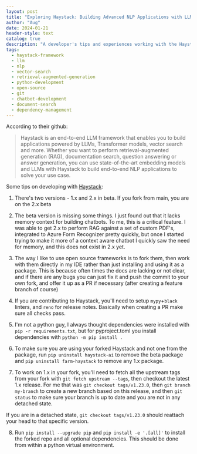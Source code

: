 ```yaml
---
layout: post
title: "Exploring Haystack: Building Advanced NLP Applications with LLMs and Vector Search"
author: "Aug"
date: 2024-01-21
header-style: text
catalog: true
description: "A developer's tips and experiences working with the Haystack LLM framework, covering version differences (1.x vs. 2.x beta), developing with a forked repository, managing dependencies, and contributing to the open-source project."
tags:
  - haystack-framework
  - llm
  - nlp
  - vector-search
  - retrieval-augmented-generation
  - python-development
  - open-source
  - git
  - chatbot-development
  - document-search
  - dependency-management
---
```


According to their github:

> Haystack is an end-to-end LLM framework that enables you to build applications powered by LLMs, Transformer models, vector search and more. Whether you want to perform retrieval-augmented generation (RAG), documentation search, question answering or answer generation, you can use state-of-the-art embedding models and LLMs with Haystack to build end-to-end NLP applications to solve your use case.

Some tips on developing with [Haystack](https://github.com/deepset-ai/haystack):

1. There's two versions - 1.x and 2.x in beta. If you fork from main, you are on the 2.x beta

2. The beta version is missing some things. I just found out that it lacks memory context for building chatbots.
   To me, this is a critical feature. I was able to get 2.x to perform RAG against a set of custom PDF's, integrated
   to Azure Form Recognizer pretty quickly, but once I started trying to make it more of a context aware chatbot
   I quickly saw the need for memory, and this does not exist in 2.x yet.

3. The way I like to use open source frameworks is to fork them, then work with them directly in my IDE rather
   than just installing and using it as a package. This is because often times the docs are lacking or not clear, and
   if there are any bugs you can just fix it and push the commit to your own fork, and offer it up as a PR if necessary
   (after creating a feature branch of course)

4. If you are contributing to Haystack, you'll need to setup `mypy`+`black` linters, and `reno` for release notes. Basically when creating a PR make sure all checks pass.

5. I'm not a python guy, I always thought dependencies were installed with `pip -r requirements.txt`, but for pyproject.toml
   you install dependencies with `python -m pip install .`

6. To make sure you are using your forked Haystack and not one from the package, run `pip uninstall haystack-ai` to remove
   the beta package and `pip uninstall farm-haystack` to remove any 1.x package.

7. To work on 1.x in your fork, you'll need to fetch all the upstream tags from your fork with `git fetch upstream --tags`,
   then checkout the latest 1.x release. For me that was `git checkout tags/v1.23.0`, then `git branch my-branch` to create
   a new branch based on this release, and then `git status` to make sure your branch is up to date and you are not in
   any detached state.

If you are in a detached state, `git checkout tags/v1.23.0` should reattach your head to that specific version.

8. Run `pip install --upgrade pip` and `pip install -e '.[all]'` to install the forked repo and all optional dependencies. This should be done from within a python virtual environment.
